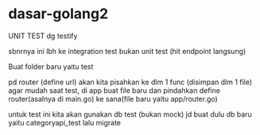 # dasar-golang2
UNIT TEST dg testify

sbnrnya ini lbh ke integration test bukan unit test (hit endpoint langsung)

Buat folder baru yaitu test

pd router (define url) akan kita pisahkan ke dlm 1 func (disimpan dlm 1 file) agar mudah saat test, di app buat file baru dan pindahkan define router(asalnya di main.go) ke sana(file baru yaitu app/router.go)

untuk test ini kita akan gunakan db test (bukan mock) jd buat dulu db baru yaitu categoryapi_test lalu migrate